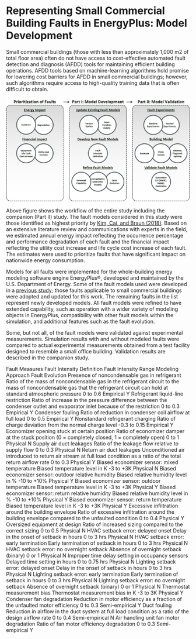 # Representing Small Commercial Building Faults in EnergyPlus: Model Development

Small commercial buildings (those with less than approximately 1,000 m2 of total floor area) often do not have access to cost-effective automated fault detection and diagnosis (AFDD) tools for maintaining efficient building operations. AFDD tools based on machine-learning algorithms hold promise for lowering cost barriers for AFDD in small commercial buildings; however, such algorithms require access to high-quality training data that is often difficult to obtain. 

![alt text](workflow.png)

Above figure shows the workflow of the entire study including the companion (Part II) study. The fault models considered in this study were those identified as highest priority by [Kim, Cai, and Braun (2018)](https://www.nrel.gov/docs/fy18osti/70136.pdf). Based on an extensive literature review and communications with experts in the field, we estimated annual energy impact reflecting the occurrence percentage and performance degradation of each fault and the financial impact reflecting the utility cost increase and life cycle cost increase of each fault. The estimates were used to prioritize faults that have significant impact on nationwide energy consumption.

Models for all faults were implemented for the whole-building energy modeling software engine EnergyPlus®, developed and maintained by the U.S. Department of Energy. Some of the fault models used were developed in a [previous study](https://www.nrel.gov/docs/fy16osti/65030.pdf); those faults applicable to small commercial buildings were adopted and updated for this work. The remaining faults in the list represent newly developed models. All fault models were refined to have extended capability, such as operation with a wider variety of modeling objects in EnergyPlus, compatibility with other fault models within the simulation, and additional features such as the fault evolution.

Some, but not all, of the fault models were validated against experimental measurements. Simulation results with and without modeled faults were compared to actual experimental measurements obtained from a test facility designed to resemble a small office building. Validation results are described in the companion study.

Fault Measures	Fault Intensity Definition	Fault Intensity Range	Modeling Approach	Fault Evolution
Presence of noncondensable gas in refrigerant	Ratio of the mass of noncondensable gas in the refrigerant circuit to the mass of noncondensable gas that the refrigerant circuit can hold at standard atmospheric pressure	0 to 0.6	Empirical	Y
Refrigerant liquid-line restriction	Ratio of increase in the pressure difference between the condenser outlet and evaporator inlet because of the restriction	0 to 0.3	Empirical	Y
Condenser fouling	Ratio of reduction in condenser coil airflow at full load	0 to 0.5	Empirical	Y
Nonstandard refrigerant charging	Ratio of charge deviation from the normal charge level	-0.3 to 0.15	Empirical	Y
Economizer opening stuck at certain position	Ratio of economizer damper at the stuck position (0 = completely closed, 1 = completely open)	0 to 1	Physical	N
Supply air duct leakages	Ratio of the leakage flow relative to supply flow	0 to 0.3	Physical	N
Return air duct leakages	Unconditioned air introduced to return air stream at full load condition as a ratio of the total return airflow rate	0 to 0.3	Physical	Y
Biased economizer sensor: mixed temperature	Biased temperature level in K	-3 to +3K	Physical	N
Biased economizer sensor: outdoor relative humidity 	Biased relative humidity level in %	-10 to +10%	Physical	Y
Biased economizer sensor: outdoor temperature	Biased temperature level in K	-3 to +3K	Physical	Y
Biased economizer sensor: return relative humidity 	Biased relative humidity level in %	-10 to +10%	Physical	Y
Biased economizer sensor: return temperature	Biased temperature level in K	-3 to +3K	Physical	Y
Excessive infiltration around the building envelope	Ratio of excessive infiltration around the building envelope compared to the unfaulted condition	0 to 0.4	Physical	Y
Oversized equipment at design	Ratio of increased sizing compared to the correct sizing	0 to 0.5	Physical	N
HVAC setback error: delayed onset	Delay in the onset of setback in hours	0 to 3 hrs	Physical	N
HVAC setback error: early termination	Early termination of setback in hours	0 to 3 hrs	Physical	N
HVAC setback error: no overnight setback	Absence of overnight setback (binary)	0 or 1	Physical	N
Improper time delay setting in occupancy sensors	Delayed time setting in hours	0 to 0.75 hrs	Physical	N
Lighting setback error: delayed onset	Delay in the onset of setback in hours	0 to 3 hrs	Physical	N
Lighting setback error: early termination	Early termination of setback in hours	0 to 3 hrs	Physical	N
Lighting setback error: no overnight setback	Absence of overnight setback (binary)	0 or 1	Physical	N
Thermostat measurement bias	Thermostat measurement bias in K	-3 to 3K	Physical	Y
Condenser fan degradation	Reduction in motor efficiency as a fraction of the unfaulted motor efficiency	0 to 0.3	Semi-empirical	Y
Duct fouling	Reduction in airflow in the duct system at full load condition as a ratio of the design airflow rate	0 to 0.4	Semi-empirical	N
Air handling unit fan motor degradation	Ratio of fan motor efficiency degradation	0 to 0.3	Semi-empirical	Y

